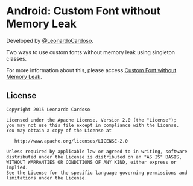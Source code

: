 Android: Custom Font without Memory Leak
=================================

Developed by <a href='https://github.com/LeonardoCardoso' target='_blank'>@LeonardoCardoso</a>. 

Two ways to use custom fonts without memory leak using singleton classes.

For more information about this, please access [Custom Font without Memory Leak](http://lab.leocardz.com/android-custom-font-without-memory-leak/ "Custom Font without Memory Leak").


## License

    Copyright 2015 Leonardo Cardoso

    Licensed under the Apache License, Version 2.0 (the "License");
    you may not use this file except in compliance with the License.
    You may obtain a copy of the License at

       http://www.apache.org/licenses/LICENSE-2.0

    Unless required by applicable law or agreed to in writing, software
    distributed under the License is distributed on an "AS IS" BASIS,
    WITHOUT WARRANTIES OR CONDITIONS OF ANY KIND, either express or implied.
    See the License for the specific language governing permissions and
    limitations under the License.

